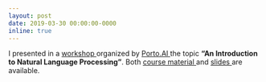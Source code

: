 ```yaml
---
layout: post
date: 2019-03-30 00:00:00-0000
inline: true
---
```


I presented in a <a href="https://city.ai/activities/porto-ai-quarterly-meeting-1-an-introduction-to-natural-language-processing/"> workshop </a> organized by <a href="https://city.ai/cities/porto/"> Porto.AI </a> the topic <b>“An Introduction to Natural Language Processing”</b>. Both <a href="https://github.com/porto-ai/30032019-quarterly-meeting">course material </a> and <a href="https://github.com/porto-ai/30032019-quarterly-meeting/raw/master/An%20introduction%20to%20NLP%20-%20Porto.AI.pdf"> slides </a> are available.
